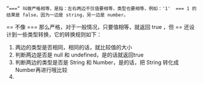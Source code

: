 ```
”===“ 叫做严格相等，是指：左右两边不仅值要相等，类型也要相等，例如：'1'  === 1 的结果是 false，因为一边是 string，另一边是 number。
```

== 不像 === 那么严格，对于一般情况，只要值相等，就返回 true ，但 == 还设计到一些类型转换，它的转换规则如下：

1. 两边的类型是否相同，相同的话，就比较值的大小
2. 判断两边是否是 null 和 undefined，是的话就返回true
3. 判断两边的类型是否是 String 和 Number，是的话，把 String 转化成 Number再进行哦比较
4. 